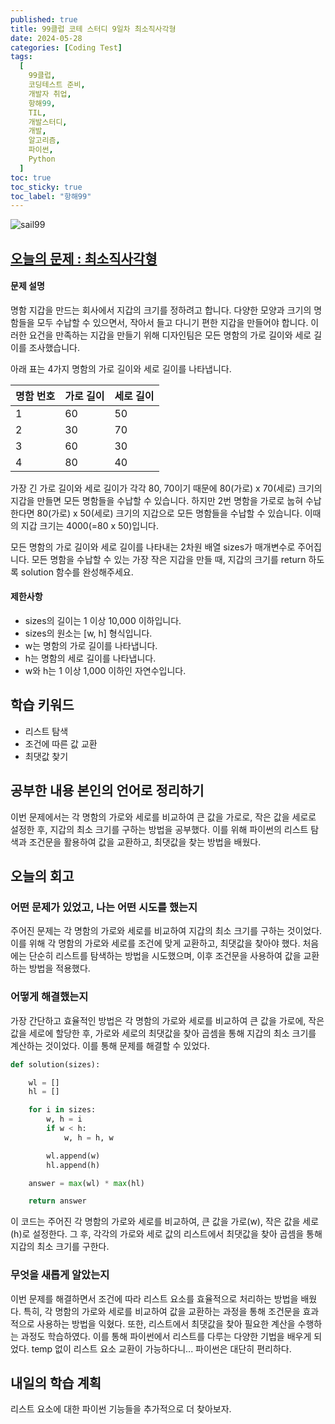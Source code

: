 ```yaml
---
published: true
title: 99클럽 코테 스터디 9일차 최소직사각형
date: 2024-05-28
categories: [Coding Test]
tags:
  [
    99클럽,
    코딩테스트 준비,
    개발자 취업,
    항해99,
    TIL,
    개발스터디,
    개발,
    알고리즘,
    파이썬,
    Python
  ]
toc: true
toc_sticky: true
toc_label: "항해99"
---
```


<img alt='sail99' src="https://github.com/dev-woody/dev-woody.github.io/assets/87690037/9acd8a60-ff3e-48fb-a317-38c699c8bf0e">

## [오늘의 문제 : 최소직사각형](https://school.programmers.co.kr/learn/courses/30/lessons/86491/)

#### 문제 설명

명함 지갑을 만드는 회사에서 지갑의 크기를 정하려고 합니다. 다양한 모양과 크기의 명함들을 모두 수납할 수 있으면서, 작아서 들고 다니기 편한 지갑을 만들어야 합니다. 이러한 요건을 만족하는 지갑을 만들기 위해 디자인팀은 모든 명함의 가로 길이와 세로 길이를 조사했습니다.

아래 표는 4가지 명함의 가로 길이와 세로 길이를 나타냅니다.

| 명함 번호 | 가로 길이 | 세로 길이 |
| --------- | --------- | --------- |
| 1         | 60        | 50        |
| 2         | 30        | 70        |
| 3         | 60        | 30        |
| 4         | 80        | 40        |

가장 긴 가로 길이와 세로 길이가 각각 80, 70이기 때문에 80(가로) x 70(세로) 크기의 지갑을 만들면 모든 명함들을 수납할 수 있습니다. 하지만 2번 명함을 가로로 눕혀 수납한다면 80(가로) x 50(세로) 크기의 지갑으로 모든 명함들을 수납할 수 있습니다. 이때의 지갑 크기는 4000(=80 x 50)입니다.

모든 명함의 가로 길이와 세로 길이를 나타내는 2차원 배열 sizes가 매개변수로 주어집니다. 모든 명함을 수납할 수 있는 가장 작은 지갑을 만들 때, 지갑의 크기를 return 하도록 solution 함수를 완성해주세요.

#### 제한사항

- sizes의 길이는 1 이상 10,000 이하입니다.
- sizes의 원소는 [w, h] 형식입니다.
- w는 명함의 가로 길이를 나타냅니다.
- h는 명함의 세로 길이를 나타냅니다.
- w와 h는 1 이상 1,000 이하인 자연수입니다.

## 학습 키워드

- 리스트 탐색
- 조건에 따른 값 교환
- 최댓값 찾기

## 공부한 내용 본인의 언어로 정리하기

이번 문제에서는 각 명함의 가로와 세로를 비교하여 큰 값을 가로로, 작은 값을 세로로 설정한 후, 지갑의 최소 크기를 구하는 방법을 공부했다. 이를 위해 파이썬의 리스트 탐색과 조건문을 활용하여 값을 교환하고, 최댓값을 찾는 방법을 배웠다.

## 오늘의 회고

### 어떤 문제가 있었고, 나는 어떤 시도를 했는지

주어진 문제는 각 명함의 가로와 세로를 비교하여 지갑의 최소 크기를 구하는 것이었다. 이를 위해 각 명함의 가로와 세로를 조건에 맞게 교환하고, 최댓값을 찾아야 했다. 처음에는 단순히 리스트를 탐색하는 방법을 시도했으며, 이후 조건문을 사용하여 값을 교환하는 방법을 적용했다.

### 어떻게 해결했는지

가장 간단하고 효율적인 방법은 각 명함의 가로와 세로를 비교하여 큰 값을 가로에, 작은 값을 세로에 할당한 후, 가로와 세로의 최댓값을 찾아 곱셈을 통해 지갑의 최소 크기를 계산하는 것이었다. 이를 통해 문제를 해결할 수 있었다.

```python
def solution(sizes):

    wl = []
    hl = []

    for i in sizes:
        w, h = i
        if w < h:
            w, h = h, w

        wl.append(w)
        hl.append(h)

    answer = max(wl) * max(hl)

    return answer
```

이 코드는 주어진 각 명함의 가로와 세로를 비교하여, 큰 값을 가로(w), 작은 값을 세로(h)로 설정한다. 그 후, 각각의 가로와 세로 값의 리스트에서 최댓값을 찾아 곱셈을 통해 지갑의 최소 크기를 구한다.

### 무엇을 새롭게 알았는지

이번 문제를 해결하면서 조건에 따라 리스트 요소를 효율적으로 처리하는 방법을 배웠다. 특히, 각 명함의 가로와 세로를 비교하여 값을 교환하는 과정을 통해 조건문을 효과적으로 사용하는 방법을 익혔다. 또한, 리스트에서 최댓값을 찾아 필요한 계산을 수행하는 과정도 학습하였다. 이를 통해 파이썬에서 리스트를 다루는 다양한 기법을 배우게 되었다. temp 없이 리스트 요소 교환이 가능하다니... 파이썬은 대단히 편리하다.

## 내일의 학습 계획

리스트 요소에 대한 파이썬 기능들을 추가적으로 더 찾아보자.
